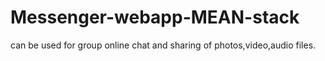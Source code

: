 Messenger-webapp-MEAN-stack
===========================

can be used for group online chat and sharing of photos,video,audio files.
